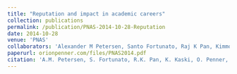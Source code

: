 ```yaml
---
title: "Reputation and impact in academic careers"
collection: publications
permalink: /publication/PNAS-2014-10-28-Reputation
date: 2014-10-28
venue: 'PNAS'
collaborators: 'Alexander M Petersen, Santo Fortunato, Raj K Pan, Kimmo Kaski, Armando Rungi, Massimo Riccaboni, H Eugene Stanley and Fabio Pammolli'
paperurl: orionpenner.com/files/PNAS2014.pdf
citation: 'A.M. Petersen, S. Fortunato, R.K. Pan, K. Kaski, O. Penner, A. Rungi, M. Riccaboni, H.E. Stanley, F. Pammolli (2014) &quot;Reputation and impact in academic careers&quot; <i>Proceedings of the National Academy of Sciences</i>. 111(43)'
---
```

